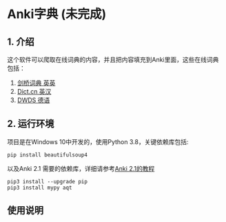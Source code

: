 # Anki字典 (未完成)
## 1. 介绍
这个软件可以爬取在线词典的内容，并且把内容填充到Anki里面，这些在线词典包括：
1. [剑桥词典 英英](https://dictionary.cambridge.org/) 
2. [Dict.cn 英汉](http://dict.cn/)
3. [DWDS 德语](https://www.dwds.de/)

## 2. 运行环境
项目是在Windows 10中开发的，使用Python 3.8，关键依赖库包括:
    
    pip install beautifulsoup4
以及Anki 2.1 需要的依赖库，详细请参考[Anki 2.1的教程](https://addon-docs.ankiweb.net/#/getting-started)

    pip3 install --upgrade pip
    pip3 install mypy aqt
    
## 使用说明

    
 
    

    
    
        




